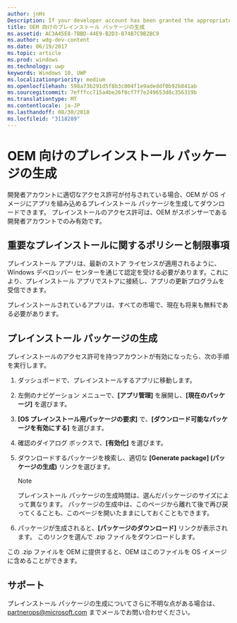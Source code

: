 ```yaml
---
author: jnHs
Description: If your developer account has been granted the appropriate permissions, you can generate and download preinstall packages so that an OEM can include your app in their OS image.
title: OEM 向けのプレインストール パッケージの生成
ms.assetid: AC3A45E8-7BBD-44E9-B2D3-B74B7C9B2BC9
ms.author: wdg-dev-content
ms.date: 06/19/2017
ms.topic: article
ms.prod: windows
ms.technology: uwp
keywords: Windows 10, UWP
ms.localizationpriority: medium
ms.openlocfilehash: 598a73b291d5f8b3c004f1e9adeddf0b92b841ab
ms.sourcegitcommit: 7efffcc715a4be26f0cf7f7e249653d8c356319b
ms.translationtype: MT
ms.contentlocale: ja-JP
ms.lasthandoff: 08/30/2018
ms.locfileid: "3118289"
---
```

# <a name="generate-preinstall-packages-for-oems"></a>OEM 向けのプレインストール パッケージの生成

開発者アカウントに適切なアクセス許可が付与されている場合、OEM が OS イメージにアプリを組み込めるプレインストール パッケージを生成してダウンロードできます。 プレインストールのアクセス許可は、OEM がスポンサーである開発者アカウントでのみ有効です。


## <a name="important-preinstall-policy--limitations"></a>重要なプレインストールに関するポリシーと制限事項

プレインストール アプリは、最新のストア ライセンスが適用されるように、Windows デベロッパー センターを通じて認定を受ける必要があります。これにより、プレインストール アプリでストアに接続し、アプリの更新プログラムを受信できます。

プレインストールされているアプリは、すべての市場で、現在も将来も無料である必要があります。


## <a name="generating-preinstall-packages"></a>プレインストール パッケージの生成

プレインストールのアクセス許可を持つアカウントが有効になったら、次の手順を実行します。

1.  ダッシュボードで、プレインストールするアプリに移動します。
2.  左側のナビゲーション メニューで、**[アプリ管理]** を展開し、**[現在のパッケージ]** を選びます。
3.  **[OS プレインストール用パッケージの要求]** で、**[ダウンロード可能なパッケージを有効にする]** を選びます。
4.  確認のダイアログ ボックスで、**[有効化]** を選びます。
5.  ダウンロードするパッケージを検索し、適切な **[Generate package] (パッケージの生成)** リンクを選びます。

    > [!NOTE]
    > プレインストール パッケージの生成時間は、選んだパッケージのサイズによって異なります。 パッケージの生成中は、このページから離れて後で再び戻ってくることも、このページを開いたままにしておくこともできます。

6.  パッケージが生成されると、**[パッケージのダウンロード]** リンクが表示されます。 このリンクを選んで .zip ファイルをダウンロードします。

この .zip ファイルを OEM に提供すると、OEM はこのファイルを OS イメージに含めることができます。


## <a name="support"></a>サポート

プレインストール パッケージの生成についてさらに不明な点がある場合は、<partnerops@microsoft.com> までメールでお問い合わせください。

 

 




